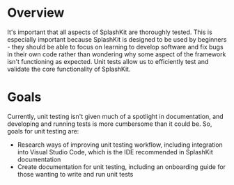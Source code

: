 # Overview

It's important that all aspects of SplashKit are thoroughly tested. This is especially important because
SplashKit is designed to be used by beginners - they should be able to focus on learning to develop
software and fix bugs in their own code rather than wondering why some aspect of the framework isn't
functioning as expected. Unit tests allow us to efficiently test and validate the core functionality of SplashKit.

# Goals

Currently, unit testing isn't given much of a spotlight in documentation, and developing and running tests is more
cumbersome than it could be. So, goals for unit testing are:

- Research ways of improving unit testing workflow, including integration into Visual Studio Code, which is the 
IDE recommended in SplashKit documentation
- Create documentation for unit testing, including an onboarding guide for those wanting to write and run unit tests